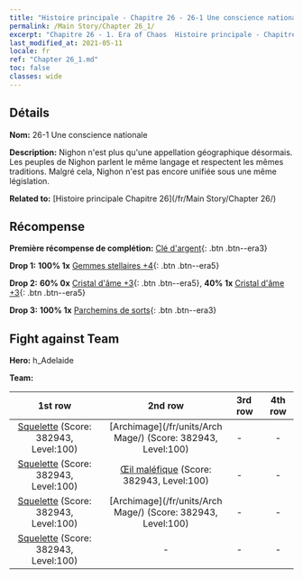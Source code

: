 ```yaml
---
title: "Histoire principale - Chapitre 26 - 26-1 Une conscience nationale"
permalink: /Main Story/Chapter 26_1/
excerpt: "Chapitre 26 - 1. Era of Chaos  Histoire principale - Chapitre 26_1. 26-1 Une conscience nationale"
last_modified_at: 2021-05-11
locale: fr
ref: "Chapter 26_1.md"
toc: false
classes: wide
---
```


## Détails

 **Nom:** 26-1 Une conscience nationale

 **Description:** Nighon n'est plus qu'une appellation géographique désormais. Les peuples de Nighon parlent le même langage et respectent les mêmes traditions. Malgré cela, Nighon n'est pas encore unifiée sous une même législation.

 **Related to:** [Histoire principale Chapitre 26](/fr/Main Story/Chapter 26/)

## Récompense

 **Première récompense de complétion:** [Clé d'argent](/ItemsFR/con_693/){: .btn .btn--era3}

 **Drop 1:** **100% 1x** [Gemmes stellaires +4](/ItemsFR/mat_93/){: .btn .btn--era5}

 **Drop 2:** **60% 0x** [Cristal d'âme +3](/ItemsFR/mat_87/){: .btn .btn--era5}, **40% 1x** [Cristal d'âme +3](/ItemsFR/mat_87/){: .btn .btn--era5}

 **Drop 3:** **100% 1x** [Parchemins de sorts](/ItemsFR/con_694/){: .btn .btn--era3}


## Fight against Team
 **Hero:** h_Adelaide

 **Team:**


  | 1st row | 2nd row | 3rd row | 4th row |
  |:----:|:----:|:----|:----:|
  | [Squelette](/fr/units/Skeleton/) (Score: 382943, Level:100)  | [Archimage](/fr/units/Arch Mage/) (Score: 382943, Level:100)  | - | - |
  | [Squelette](/fr/units/Skeleton/) (Score: 382943, Level:100)  | [Œil maléfique](/fr/units/Beholder/) (Score: 382943, Level:100)  | - | - |
  | [Squelette](/fr/units/Skeleton/) (Score: 382943, Level:100)  | [Archimage](/fr/units/Arch Mage/) (Score: 382943, Level:100)  | - | - |
  | [Squelette](/fr/units/Skeleton/) (Score: 382943, Level:100)  | - | - | - |


